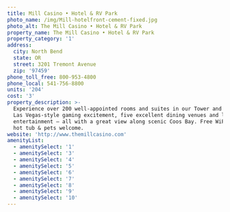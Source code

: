 ```yaml
---
title: Mill Casino • Hotel & RV Park
photo_name: /img/Mill-hotelfront-cement-fixed.jpg
photo_alt: The Mill Casino • Hotel & RV Park
property_name: The Mill Casino • Hotel & RV Park
property_category: '1'
address:
  city: North Bend
  state: OR
  street: 3201 Tremont Avenue
  zip: '97459'
phone_toll_free: 800-953-4800
phone_local: 541-756-8800
units: '204'
cost: '3'
property_description: >-
  Experience over 200 well-appointed rooms and suites in our Tower and Lodge,
  Las Vegas-style gaming excitement, five excellent dining venues and live
  entertainment – all with a great view along scenic Coos Bay. Free WiFi, pool,
  hot tub & pets welcome.
website: 'http://www.themillcasino.com'
amenityList:
  - amenitySelect: '1'
  - amenitySelect: '3'
  - amenitySelect: '4'
  - amenitySelect: '5'
  - amenitySelect: '6'
  - amenitySelect: '7'
  - amenitySelect: '8'
  - amenitySelect: '9'
  - amenitySelect: '10'
---
```


